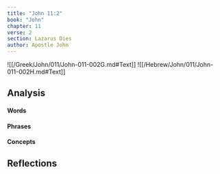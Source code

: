 ```yaml
---
title: "John 11:2"
book: "John"
chapter: 11
verse: 2
section: Lazarus Dies
author: Apostle John
---
```

![[/Greek/John/011/John-011-002G.md#Text]]
![[/Hebrew/John/011/John-011-002H.md#Text]]

## Analysis

#### Words

#### Phrases

#### Concepts

## Reflections

